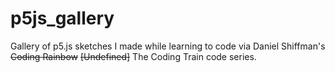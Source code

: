 # p5js_gallery

Gallery of p5.js sketches I made while learning to code via Daniel Shiffman's ~~Coding Rainbow~~ ~~[Undefined]~~ The Coding Train code series. 
